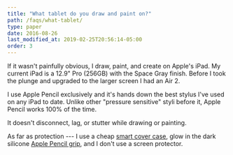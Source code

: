 ```yaml
---
title: "What tablet do you draw and paint on?"
path: /faqs/what-tablet/
type: paper
date: 2016-08-26
last_modified_at: 2019-02-25T20:56:14-05:00
order: 3
---
```


If it wasn't painfully obvious, I draw, paint, and create on Apple's iPad. My current iPad is a 12.9" Pro (256GB) with the Space Gray finish. Before I took the plunge and upgraded to the larger screen I had an Air 2.

I use Apple Pencil exclusively and it's hands down the best stylus I've used on any iPad to date. Unlike other "pressure sensitive" styli before it, Apple Pencil works 100% of the time.

It doesn't disconnect, lag, or stutter while drawing or painting.

As far as protection --- I use a cheap [smart cover case](http://amzn.to/2pzUCpY), glow in the dark silicone [Apple Pencil grip](http://amzn.to/2G9nT5x), and I don't use a screen protector.
